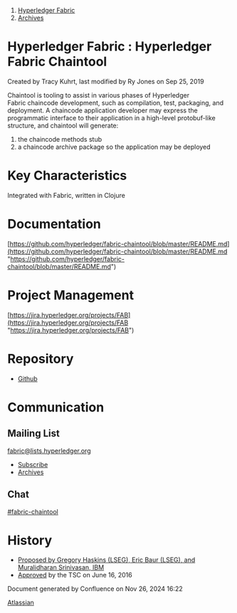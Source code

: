 1. [Hyperledger Fabric](index.html)
2. [Archives](Archives_22840389.html)

# Hyperledger Fabric : Hyperledger Fabric Chaintool

Created by Tracy Kuhrt, last modified by Ry Jones on Sep 25, 2019

Chaintool is tooling to assist in various phases of Hyperledger Fabric chaincode development, such as compilation, test, packaging, and deployment. A chaincode application developer may express the programmatic interface to their application in a high-level protobuf-like structure, and chaintool will generate:

1. the chaincode methods stub
2. a chaincode archive package so the application may be deployed

# Key Characteristics

Integrated with Fabric, written in Clojure

# Documentation

[https://github.com/hyperledger/fabric-chaintool/blob/master/README.md](https://github.com/hyperledger/fabric-chaintool/blob/master/README.md "https://github.com/hyperledger/fabric-chaintool/blob/master/README.md")

# Project Management

[https://jira.hyperledger.org/projects/FAB](https://jira.hyperledger.org/projects/FAB "https://jira.hyperledger.org/projects/FAB")

# Repository

- [Github](https://github.com/hyperledger/fabric-chaintool "https://github.com/hyperledger/fabric-chaintool")

# Communication

## Mailing List

[fabric@lists.hyperledger.org](mailto:fabric@lists.hyperledger.org)

- [Subscribe](https://lists.hyperledger.org/g/fabric)
- [Archives](https://lists.hyperledger.org/g/fabric/messages)

## Chat

[#fabric-chaintool](https://hyperledgerproject.slack.com/archives/fabric-chaintool "https://hyperledgerproject.slack.com/archives/fabric-chaintool")

# History

- [Proposed by Gregory Haskins (LSEG), Eric Baur (LSEG), and Muralidharan Srinivasan, IBM](https://docs.google.com/document/d/1CeUpHt9tHhwuQtBcmXMHBIQJ6XnkmU733zimvuyXkZo "https://docs.google.com/document/d/1CeUpHt9tHhwuQtBcmXMHBIQJ6XnkmU733zimvuyXkZo")
- [Approved](https://lists.hyperledger.org/g/tsc/message/192) by the TSC on June 16, 2016

Document generated by Confluence on Nov 26, 2024 16:22

[Atlassian](http://www.atlassian.com/)
